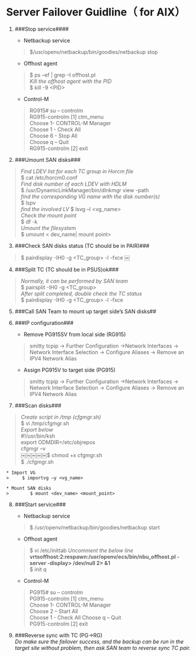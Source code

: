 Server Failover Guidline（ for AIX）
==================================

1. ###Stop service####
	* Netbackup service
	> $/usr/openv/netbackup/bin/goodies/netbackup stop 
	
	* Offhost agent
	>$ ps –ef | grep –I offhost.pl   
	*Kill the offhost agent with the PID*   
	$ kill -9  \<PID\>
	
	* Control-M
	>RG915# su – controlm 		
	RG915-controlm [1] ctm_menu  
	Choose 1- CONTROL-M Manager   
	Choose 1 - Check All   
	Choose 6 - Stop All   
	Choose q – Quit   
	RG915-controlm [2] exit


2. ###Umount SAN disks###
> *Find LDEV list for each TC group in Horcm file*   
$ cat /etc/horcm0.conf   
*Find disk number of each LDEV with HDLM*   
$ /usr/DynamicLinkManager/bin/dlnkmgr view -path  
*find the corresponding VG name with the disk number(s)*      
$ lspv   
*find the involved LV*
$ lsvg –l <vg_name>   
*Check the mount point*		
$ df -k   	
*Umount the filesystem*		
$ umount < dev_name| mount point>


3. ###Check SAN disks status (TC should be in PAIR)###
>$ pairdisplay -IH0 -g \<TC_group\> -l -fxce
￼
4. ###Split TC (TC should be in PSUS)ok###
>*Normally, it can be performed by SAN team*   
$ pairsplit -IH0 -g <TC_group>   
*After split completed, double check the TC status*   
$ pairdisplay -IH0 -g <TC_group> -l -fxce

5. ###Call SAN Team to mount up target side’s SAN disks##

6. ###IP configuration###
	* Remove PG915SV from local side (RG915)
	>smitty tcpip -> Further Configuration ->Network Interfaces -> Network Interface Selection -> Configure Aliases -> Remove an IPV4 Network Alias

	* Assign PG915V to target side (PG915)
	>smitty tcpip -> Further Configuration ->Network Interfaces -> Network Interface Selection -> Configure Aliases -> Remove an IPV4 Network Alias

7. ###Scan disks###
>*Create script in /tmp (cfgmgr.sh)*   
$ vi /tmp/cfgmgr.sh   
*Export below*   
\#!/usr/bin/ksh   
export ODMDIR=/etc/objrepos    
cfgmgr –v    
￼￼￼￼￼$ chmod +x cfgmgr.sh    
$ ./cfgmgr.sh   
	
	* Import VG    
	>￼￼￼￼￼$ importvg –y <vg_name>
	
	* Mount SAN disks
	>￼￼￼￼￼￼￼￼$ mount <dev_name> <mount_point>   

8. ###Start service###
	* Netbackup service
	>$ /usr/openv/netbackup/bin/goodies/netbackup start
	* Offhost agent
	>$ vi /etc/inittab
	*Uncomment the below line*     
	**vrtsoffhost:2:respawn:/usr/openv/ecs/bin/nbu_offhost.pl -server -display> /dev/null 2> &1**   
	$ init q   
	
	* Control-M   
	>PG915# su – controlm    
	PG915-controlm [1] ctm_menu    
	Choose 1- CONTROL-M Manager    
	Choose 2 – Start All      
	Choose 1 - Check All
	Choose q – Quit   
	PG915-controlm [2] exit  
	 
9. ###Reverse sync with TC (PG->RG)    
*Do make sure the failover success, and the backup can be run in the target site without problem, then ask SAN team to reverse sync TC pair.*